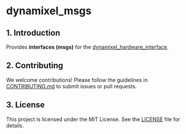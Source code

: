 # dynamixel_msgs

## **1. Introduction**

Provides **interfaces (msgs)** for the [dynamixel_hardware_interface](https://github.com/ROBOTIS-GIT/dynamixel_hardware_interface).


## **2. Contributing**

We welcome contributions! Please follow the guidelines in [CONTRIBUTING.md](CONTRIBUTING.md) to submit issues or pull requests.


## **3. License**

This project is licensed under the MIT License. See the [LICENSE](LICENSE) file for details.
